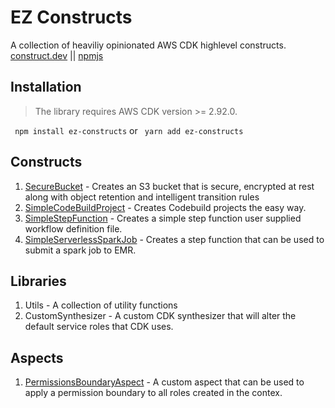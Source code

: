 # EZ Constructs

A collection of heaviliy opinionated AWS CDK highlevel constructs.
[construct.dev](https://constructs.dev/packages/ez-constructs/) || [npmjs](https://www.npmjs.com/package/ez-constructs)

## Installation

> The library requires AWS CDK version >= 2.92.0.

` npm install ez-constructs` or ` yarn add ez-constructs`

## Constructs

1. [SecureBucket](src/secure-bucket) - Creates an S3 bucket that is secure, encrypted at rest along with object retention and intelligent transition rules
2. [SimpleCodeBuildProject](src/codebuild-ci) - Creates Codebuild projects the easy way.
3. [SimpleStepFunction](src/stepfunctions#simplestepfunction) - Creates a simple step function user supplied workflow definition file.
4. [SimpleServerlessSparkJob](stepfunctions#simpleserverlesssparkjob) - Creates a step function that can be used to submit a spark job to EMR.

## Libraries

1. Utils - A collection of utility functions
2. CustomSynthesizer - A custom CDK synthesizer that will alter the default service roles that CDK uses.

## Aspects

1. [PermissionsBoundaryAspect](src/aspects) - A custom aspect that can be used to apply a permission boundary to all roles created in the contex.

